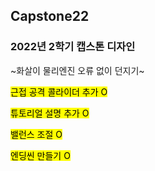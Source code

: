 ## Capstone22
### 2022년 2학기 캡스톤 디자인

~화살이 물리엔진 오류 없이 던지기~

 <mark> 근접 공격 콜라이더 추가 O  </mark>

 <mark> 튜토리얼 설명 추가 O  </mark>

<mark>  밸런스 조절 O   </mark>

<mark>  엔딩씬 만들기 O  </mark>
